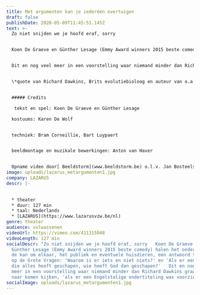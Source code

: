 ```yaml
---
title: Met argumenten kan je iederéén overtuigen
draft: false
publishDate: 2020-05-09T11:45:51.145Z
text: >-
  Zo niet snijden we je hoofd eraf, sorry 


  Koen De Graeve en Günther Lesage (Emmy Award winners 2015 beste comedy) halen het onderste uit de kan om elkaar, het publiek en eventuele huisdieren, een antwoord te geven op de Grote Vragen: 'Waarom is er iets en niet niets?' en 'Als er een God is die alles heeft geschapen, wie heeft God dan geschapen?' 


  Dit en nog veel meer in een voorstelling waar niemand minder dan Richard Dawkins graag was naar komen kijken, 'als er een Engelstalige ondertiteling was voorzien.*' 


  \*quote van Richard Dawkins, Brits evolutiebioloog en auteur van o.a. ‘The God Delusion’, tijdens de ontmoeting die we met hem hadden, na het debat ‘science and reason’ op 26/01/2015, waar we trouwens ook Lawrence Krauss hebben ontmoet, Amerikaans fysicus en kosmoloog, en auteur van ‘Universum uit het niets’, waarbij we toch duidelijk willen maken, dat het niet is omdat beide inspiratiebronnen atheïst zijn, dat onze voorstelling niet geschikt zou zijn voor mensen die wel geloven, komaan, waar beticht je ons van zeg, dat we te pamflettair zijn, je hebt nog niet eens de voorstelling gezien, je bent alleen nog maar de aankondigingstekst aan het lezen, ben je ook zo bevooroordeeld tegenover je eigen kinderen, als die euh... een verhaal vertellen van wat ze hebben meegemaakt, denk je dan ook op voorhand, we zullen dat maar met een korreltje zout nemen, is dat hoe je denkt over opvoeden, want blijkbaar ken je het antwoord al nog voor de vraag is gesteld, wat bovendien het grootste probleem is van elke religie, dus eigenlijk trap je in de zelfde val, en dat ondanks het feit dat je diep van binnen weet, geef gewoon toe, dat wij allemaal, zonder uitzondering, een toevallig product zijn van een chemisch proces, dat twee miljard jaar geleden begon, op een kleine planeet, in een zonnestelsel dat deel uitmaakt van een sterrenstelsel waar er meer dan 400 miljard van zijn in een universum waar er wellicht ook miljarden van zijn, godverdomme.


  ##### Credits

   tekst en spel: Koen De Graeve en Günther Lesage 

  kostuums: Karen De Wolf 


  techniek: Bram Corneillie, Bart Luypaert 


  beeldmontage en muzikale bewerkingen: Anton van Haver


  Opname video door[ Beeldstorm](www.beeldstorm.be) o.l.v. Jan Bosteels
image: uploads/lazarus_metargumenten1.jpg
company: LAZARUS
descr: |-
  

  * theater
  * duur: 127 min
  * taal: Nederlands
  * [LAZARUS](https://www.lazarusvzw.be/nl)
genre: theater
audience: volwassenen
videoUrl: https://vimeo.com/411315048
videoLength: 127 min
socialDescr: "Zo niet snijden we je hoofd eraf, sorry   Koen De Graeve en
  Günther Lesage (Emmy Award winners 2015 beste comedy) halen het onderste uit
  de kan om elkaar, het publiek en eventuele huisdieren, een antwoord te geven
  op de Grote Vragen: 'Waarom is er iets en niet niets?' en 'Als er een God is
  die alles heeft geschapen, wie heeft God dan geschapen?'   Dit en nog veel
  meer in een voorstelling waar niemand minder dan Richard Dawkins graag was
  naar komen kijken, 'als er een Engelstalige ondertiteling was voorzien.*'"
socialImage: uploads/lazarus_metargumenten1.jpg
---
```

